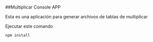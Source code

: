 ##Multiplicar Console APP

Esta es una aplicación para generar archivos de tablas de multiplicar

Ejecutar este comando

```
npm install
```